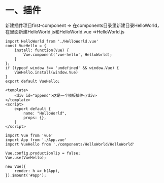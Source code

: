 # 一、插件
新建插件项目first-component => 在components目录里新建目录HelloWorld，在里面新建HelloWorld.js和HelloWorld.vue
=>HelloWorld.js
```
import HelloWorld from './HelloWorld.vue'
const VueHello = {
    install: function(Vue) {
        Vue.component('vue-hello', HelloWorld);
    }
};
if (typeof window !== 'undefined' && window.Vue) {
    VueHello.install(window.Vue)
}
export default VueHello;
```
```
<template>
    <div id="append">这是一个模板插件</div>
</template>
<script>
    export default {
        name: "HelloWorld",
        props: {},
    }
</script>
```
```
import Vue from 'vue'
import App from './App.vue'
import VueHello from './components/HelloWorld/HelloWorld'

Vue.config.productionTip = false;
Vue.use(VueHello);

new Vue({
    render: h => h(App),
}).$mount('#app');
```
